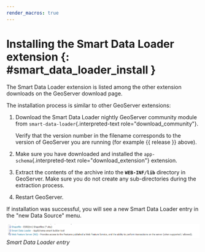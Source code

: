 ```yaml
---
render_macros: true
---
```


# Installing the Smart Data Loader extension {: #smart_data_loader_install }

The Smart Data Loader extension is listed among the other extension downloads on the GeoServer download page.

The installation process is similar to other GeoServer extensions:

1.  Download the Smart Data Loader nightly GeoServer community module from `smart-data-loader`{.interpreted-text role="download_community"}.

    Verify that the version number in the filename corresponds to the version of GeoServer you are running (for example {{ release }} above).

2.  Make sure you have downloaded and installed the `app-schema`{.interpreted-text role="download_extension"} extension.

3.  Extract the contents of the archive into the **`WEB-INF/lib`** directory in GeoServer. Make sure you do not create any sub-directories during the extraction process.

4.  Restart GeoServer.

If installation was successful, you will see a new Smart Data Loader entry in the "new Data Source" menu.

![](images/store-selection.png)
*Smart Data Loader entry*
